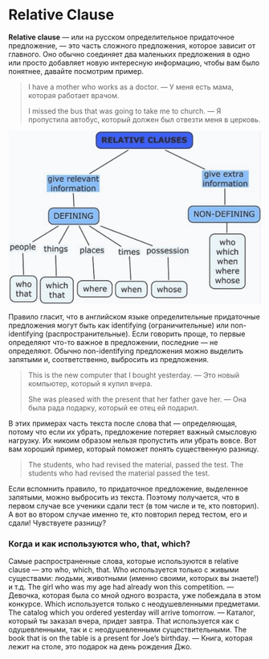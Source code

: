 # Relative Clause

  **Relative clause** — или на русском определительное придаточное предложение, — это часть сложного предложения, которое зависит от главного. Оно обычно соединяет два маленьких предложения в одно или просто добавляет новую интересную информацию, чтобы вам было понятнее, давайте посмотрим пример.

> I have a mother who works as a doctor. — У меня есть мама, которая работает врачом.
>
> I missed the bus that was going to take me to church. — Я пропустила автобус, который должен был отвезти меня в церковь.



![](media/relativeClause.jpg)



Правило гласит, что в английском языке определительные придаточные предложения могут быть как identifying (ограничительные) или non-identifying (распространительные). Если говорить проще, то первые определяют что-то важное в предложении, последние — не определяют. Обычно non-identifying предложения можно выделить запятыми и, соответственно, выбросить из предложения. 

> This is the new computer that I bought yesterday. — Это новый компьютер, который я купил вчера.
>
> She was pleased with the present that her father gave her. — Она была рада подарку, который ее отец ей подарил. 

В этих примерах часть текста после слова that — определяющая, потому что если их убрать, предложение потеряет важный смысловую нагрузку. Их никоим образом нельзя пропустить или убрать вовсе. Вот вам хороший пример, который поможет понять существенную разницу.

> The students, who had revised the material, passed the test.   The students who had revised the material passed the test.

Если вспомнить правило, то придаточное предложение, выделенное запятыми, можно выбросить из текста. Поэтому получается, что в первом случае все ученики сдали тест (в том числе и те, кто повторил). А вот во втором случае именно те, кто повторил перед тестом, его и сдали! Чувствуете разницу?

###  Когда и как используются who, that, which?

 Самые распространенные слова, которые используются в relative clause — это who, which, that. Who используется только с живыми существами: людьми, животными (именно своими, которых вы знаете!) и т.д. The girl who was my age had already won this competition. — Девочка, которая была со мной одного возраста, уже побеждала в этом конкурсе. Which используется только с неодушевленными предметами. The catalog which you ordered yesterday will arrive tomorrow. — Каталог, который ты заказал вчера, придет завтра. That используется как с одушевленными, так и с неодушевленными существительными. The book that is on the table is a present for Joe’s birthday. — Книга, которая лежит на столе, это подарок на день рождения Джо.

 